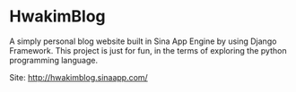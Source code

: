 HwakimBlog
==========

A simply personal blog website built in Sina App Engine by using Django Framework.
This project is just for fun, in the terms of exploring the python programming language.

Site: http://hwakimblog.sinaapp.com/

